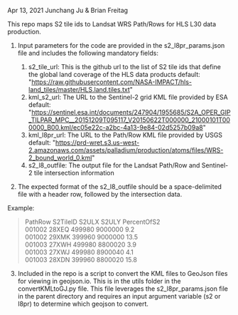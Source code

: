 Apr 13, 2021
Junchang Ju & Brian Freitag

This repo maps S2 tile ids to Landsat WRS Path/Rows for HLS L30 data production.

1. Input parameters for the code are provided in the s2_l8pr_params.json file and includes the following mandatory fields:
   1) s2_tile_url: This is the github url to the list of S2 tile ids that define the global land coverage of the HLS data products
      default: "https://raw.githubusercontent.com/NASA-IMPACT/hls-land_tiles/master/HLS.land.tiles.txt"
   2) kml_s2_url: The URL to the Sentinel-2 grid KML file provided by ESA
      default: "https://sentinel.esa.int/documents/247904/1955685/S2A_OPER_GIP_TILPAR_MPC__20151209T095117_V20150622T000000_21000101T000000_B00.kml/ec05e22c-a2bc-4a13-9e84-02d5257b09a8"
   3) kml_l8pr_url: The URL to the Path/Row KML file provided by USGS
      default: "https://prd-wret.s3.us-west-2.amazonaws.com/assets/palladium/production/atoms/files/WRS-2_bound_world_0.kml"
   4) s2_l8_outfile: The output file for the Landsat Path/Row and Sentinel-2 tile intersection information

2. The expected format of the s2_l8_outfile should be a space-delimited file with a header row, followed by the intersection data. 

Example:

> PathRow S2TileID S2ULX S2ULY PercentOfS2\
> 001002 28XEQ 499980 9000000 9.2\
> 001002 29XMK 399960 9000000 13.5\
> 001003 27XWH 499980 8800020 3.9\
> 001003 27XWJ 499980 8900040 4.1\
> 001003 28XDN 399960 8800020 15.8

3) Included in the repo is a script to convert the KML files to GeoJson files for viewing in geojson.io. This is in the utils folder in the convertKMLtoGJ.py file. This file leverages the s2_l8pr_params.json file in the parent directory and requires an input argument variable (s2 or l8pr) to determine which geojson to convert. 
